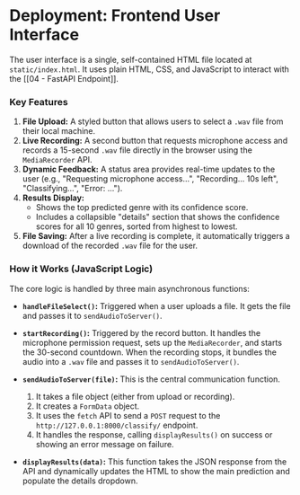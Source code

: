 # Deployment: Frontend User Interface

The user interface is a single, self-contained HTML file located at `static/index.html`. It uses plain HTML, CSS, and JavaScript to interact with the [[04 - FastAPI Endpoint]].

### Key Features

1.  **File Upload:** A styled button that allows users to select a `.wav` file from their local machine.
2.  **Live Recording:** A second button that requests microphone access and records a 15-second `.wav` file directly in the browser using the `MediaRecorder` API.
3.  **Dynamic Feedback:** A status area provides real-time updates to the user (e.g., "Requesting microphone access...", "Recording... 10s left", "Classifying...", "Error: ...").
4.  **Results Display:**
    -   Shows the top predicted genre with its confidence score.
    -   Includes a collapsible "details" section that shows the confidence scores for all 10 genres, sorted from highest to lowest.
5.  **File Saving:** After a live recording is complete, it automatically triggers a download of the recorded `.wav` file for the user.

### How it Works (JavaScript Logic)

The core logic is handled by three main asynchronous functions:

- **`handleFileSelect()`:** Triggered when a user uploads a file. It gets the file and passes it to `sendAudioToServer()`.
- **`startRecording()`:** Triggered by the record button. It handles the microphone permission request, sets up the `MediaRecorder`, and starts the 30-second countdown. When the recording stops, it bundles the audio into a `.wav` file and passes it to `sendAudioToServer()`.
- **`sendAudioToServer(file)`:** This is the central communication function.
    1.  It takes a file object (either from upload or recording).
    2.  It creates a `FormData` object.
    3.  It uses the `fetch` API to send a `POST` request to the `http://127.0.0.1:8000/classify/` endpoint.
    4.  It handles the response, calling `displayResults()` on success or showing an error message on failure.

- **`displayResults(data)`:** This function takes the JSON response from the API and dynamically updates the HTML to show the main prediction and populate the details dropdown.